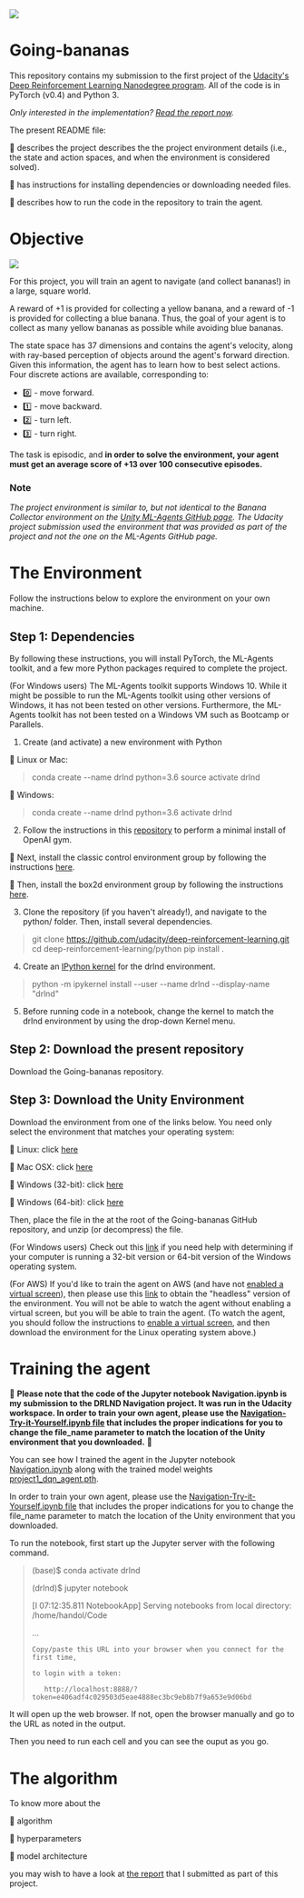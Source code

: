 <img src="https://user-images.githubusercontent.com/39020690/63669691-b5339300-c7a8-11e9-876b-d492f1781bc9.png">

# Going-bananas 

This repository contains my submission to the first project of the [Udacity's Deep Reinforcement Learning Nanodegree program](https://www.udacity.com/course/deep-reinforcement-learning-nanodegree--nd893).
All of the code is in PyTorch (v0.4) and Python 3. 

*Only interested in the implementation? [Read the report now](https://github.com/SabrinaPalis/Going-bananas/blob/master/Report.pdf).*

The present README file:

:small_blue_diamond: describes the project describes the the project environment details (i.e., the state and action spaces, and when the environment is considered solved).

:small_blue_diamond: has instructions for installing dependencies or downloading needed files.

:small_blue_diamond: describes how to run the code in the repository to train the agent.


# Objective

<img src="https://user-images.githubusercontent.com/39020690/63669633-861d2180-c7a8-11e9-8973-458d65eb995f.gif">


For this project, you will train an agent to navigate (and collect bananas!) in a large, square world. 

A reward of +1 is provided for collecting a yellow banana, and a reward of -1 is provided for collecting a blue banana. Thus, the goal of your agent is to collect as many yellow bananas as possible while avoiding blue bananas.

The state space has 37 dimensions and contains the agent's velocity, along with ray-based perception of objects around the agent's forward direction. Given this information, the agent has to learn how to best select actions. Four discrete actions are available, corresponding to:

* :zero: - move forward.
* :one: - move backward.
* :two: - turn left.
* :three: - turn right.

The task is episodic, and **in order to solve the environment, your agent must get an average score of +13 over 100 consecutive episodes.**

### Note

*The project environment is similar to, but not identical to the Banana Collector environment on the [Unity ML-Agents GitHub page](https://github.com/Unity-Technologies/ml-agents/blob/master/docs/Learning-Environment-Examples.md#banana-collector).
The Udacity project submission used the environment that was provided as part of the project and not the one on the ML-Agents GitHub page.*

# The Environment 

Follow the instructions below to explore the environment on your own machine.

## Step 1: Dependencies

By following these instructions, you will install PyTorch, the ML-Agents toolkit, and a few more Python packages required to complete the project.

(For Windows users) The ML-Agents toolkit supports Windows 10. While it might be possible to run the ML-Agents toolkit using other versions of Windows, it has not been tested on other versions. Furthermore, the ML-Agents toolkit has not been tested on a Windows VM such as Bootcamp or Parallels. 

1. Create (and activate) a new environment with Python

:small_blue_diamond: Linux or Mac:

> conda create --name drlnd python=3.6
> source activate drlnd

:small_blue_diamond: Windows:

> conda create --name drlnd python=3.6 
> activate drlnd

2. Follow the instructions in this [repository](https://github.com/openai/gym) to perform a minimal install of OpenAI gym.

:small_blue_diamond: Next, install the classic control environment group by following the instructions [here](https://github.com/openai/gym#classic-control).

:small_blue_diamond: Then, install the box2d environment group by following the instructions [here](https://github.com/openai/gym#box2d).

3. Clone the repository (if you haven't already!), and navigate to the python/ folder. Then, install several dependencies.

> git clone https://github.com/udacity/deep-reinforcement-learning.git
> cd deep-reinforcement-learning/python
> pip install .

4. Create an [IPython kernel](https://ipython.readthedocs.io/en/stable/install/kernel_install.html) for the drlnd environment.

> python -m ipykernel install --user --name drlnd --display-name "drlnd"

5. Before running code in a notebook, change the kernel to match the drlnd environment by using the drop-down Kernel menu.

## Step 2: Download the present repository

Download the Going-bananas repository.

## Step 3: Download the Unity Environment 

Download the environment from one of the links below. You need only select the environment that matches your operating system:

:small_blue_diamond: Linux: click [here](
https://s3-us-west-1.amazonaws.com/udacity-drlnd/P1/Banana/Banana_Linux.zip)

:small_blue_diamond: Mac OSX: click [here](https://s3-us-west-1.amazonaws.com/udacity-drlnd/P1/Banana/Banana.app.zip)

:small_blue_diamond: Windows (32-bit): click [here](https://s3-us-west-1.amazonaws.com/udacity-drlnd/P1/Banana/Banana_Windows_x86.zip)

:small_blue_diamond: Windows (64-bit): click [here](https://s3-us-west-1.amazonaws.com/udacity-drlnd/P1/Banana/Banana_Windows_x86_64.zip)


Then, place the file in the at the root of the Going-bananas GitHub repository, and unzip (or decompress) the file.

(For Windows users) Check out this [link](https://support.microsoft.com/en-us/help/827218/how-to-determine-whether-a-computer-is-running-a-32-bit-version-or-64) if you need help with determining if your computer is running a 32-bit version or 64-bit version of the Windows operating system.

(For AWS) If you'd like to train the agent on AWS (and have not [enabled a virtual screen](https://github.com/Unity-Technologies/ml-agents/blob/master/docs/Training-on-Amazon-Web-Service.md)), then please use this [link](https://s3-us-west-1.amazonaws.com/udacity-drlnd/P1/Banana/Banana_Linux_NoVis.zip) to obtain the "headless" version of the environment. You will not be able to watch the agent without enabling a virtual screen, but you will be able to train the agent. (To watch the agent, you should follow the instructions to [enable a virtual screen](https://github.com/Unity-Technologies/ml-agents/blob/master/docs/Training-on-Amazon-Web-Service.md), and then download the environment for the Linux operating system above.)

# Training the agent

:banana: **Please note that the code of the Jupyter notebook Navigation.ipynb is my submission to the DRLND Navigation project. It was run in the Udacity workspace. In order to train your own agent, please use the [Navigation-Try-it-Yourself.ipynb file](https://github.com/SabrinaPalis/Going-bananas/blob/master/Navigation-Try-it-Yourself.ipynb) that includes the proper indications for you to change the file_name parameter to match the location of the Unity environment that you downloaded.** :banana:

You can see how I trained the agent in the Jupyter notebook [Navigation.ipynb](https://github.com/SabrinaPalis/Going-bananas/blob/master/Navigation.ipynb) along with the trained model weights [project1_dqn_agent.pth](https://github.com/SabrinaPalis/Going-bananas/blob/master/project1_dqn_agent.pth). 

In order to train your own agent, please use the [Navigation-Try-it-Yourself.ipynb file](https://github.com/SabrinaPalis/Going-bananas/blob/master/Navigation-Try-it-Yourself.ipynb) that includes the proper indications for you to change the file_name parameter to match the location of the Unity environment that you downloaded.

To run the notebook, first start up the Jupyter server with the following command.

> (base)$ conda activate drlnd
>
> (drlnd)$ jupyter notebook
>
> [I 07:12:35.811 NotebookApp] Serving notebooks from local directory: /home/handol/Code
>
> ...
>
>     Copy/paste this URL into your browser when you connect for the first time,
>
>     to login with a token:
>
>        http://localhost:8888/?token=e406adf4c029503d5eae4888ec3bc9eb8b7f9a653e9d06bd
>

It will open up the web browser. If not, open the browser manually and go to the URL as noted in the output.

Then you need to run each cell and you can see the ouput as you go.

# The algorithm

To know more about the 

:small_blue_diamond: algorithm 

:small_blue_diamond: hyperparameters

:small_blue_diamond: model architecture

you may wish to have a look at [the report](https://github.com/SabrinaPalis/Going-bananas/blob/master/Report.pdf) that I submitted as part of this project.







